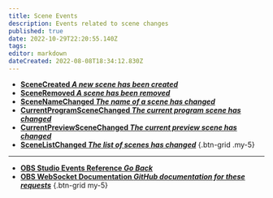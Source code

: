 ```yaml
---
title: Scene Events
description: Events related to scene changes
published: true
date: 2022-10-29T22:20:55.140Z
tags: 
editor: markdown
dateCreated: 2022-08-08T18:34:12.830Z
---
```


* [**SceneCreated *A new scene has been created***](/Broadcasters/OBS/Events/Scene-Events/SceneCreated)
* [**SceneRemoved *A scene has been removed***](/Broadcasters/OBS/Events/Scene-Events/SceneRemoved)
* [**SceneNameChanged *The name of a scene has changed***](/Broadcasters/OBS/Events/Scene-Events/SceneNameChanged)
* [**CurrentProgramSceneChanged *The current program scene has changed***](/Broadcasters/OBS/Events/Scene-Events/CurrentProgramSceneChanged)
* [**CurrentPreviewSceneChanged *The current preview scene has changed***](/Broadcasters/OBS/Events/Scene-Events/CurrentPreviewSceneChanged)
* [**SceneListChanged *The list of scenes has changed***](/Broadcasters/OBS/Events/Scene-Events/SceneListChanged)
{.btn-grid .my-5}

---

- [<i class="mdi mdi-chevron-left"></i>**OBS Studio Events Reference *Go Back***](/Broadcasters/OBS/Events)
- [<i class="mdi mdi-github"></i> **OBS WebSocket Documentation *GitHub documentation for these requests***](https://github.com/obsproject/obs-websocket/blob/master/docs/generated/protocol.md#scenes-events)
{.btn-grid my-5}